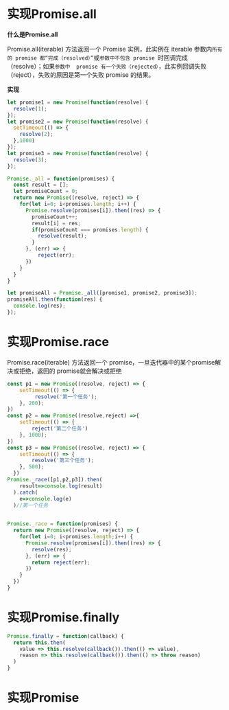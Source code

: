 <!--
 * @LastEditors: panda_liu
 * @LastEditTime: 2020-12-01 11:28:19
 * @FilePath: \undefinedc:\Users\23163\Desktop\web\Blog\JavaScript\Promise.md
 * @Description: add some description
-->
# 实现Promise.all

**什么是Promise.all**

Promise.all(iterable) 方法返回一个 Promise 实例，此实例在 iterable 参数内`所有的 promise 都“完成（resolved）”`或`参数中不包含 promise `时回调完成（resolve）；如果`参数中  promise 有一个失败（rejected）`，此实例回调失败（reject），失败的原因是第一个失败 promise 的结果。

**实现**

``` js
let promise1 = new Promise(function(resolve) {
  resolve(1);
});
let promise2 = new Promise(function(resolve) {
  setTimeout(() => {
    resolve(2);
  },1000)
});
let promise3 = new Promise(function(resolve) {
  resolve(3);
});

Promise._all = function(promises) {
  const result = [];
  let promiseCount = 0;
  return new Promise((resolve, reject) => {
    for(let i=0; i<promises.length; i++) {
      Promise.resolve(promises[i]).then((res) => {
        promiseCount++;
        result[i] = res;
        if(promiseCount === promises.length) {
          resolve(result);
        }
      }, (err) => {
          reject(err);
      })
    }
  }
}

let promiseAll = Promise._all([promise1, promise2, promise3]);
promiseAll.then(function(res) {
  console.log(res);
});
```

# 实现Promise.race

Promise.race(iterable) 方法返回一个 promise，一旦迭代器中的某个promise解决或拒绝，返回的 promise就会解决或拒绝

``` js
const p1 = new Promise((resolve, reject) => {
    setTimeout(() => {
         resolve('第一个任务');
    }, 200);
})
const p2 = new Promise((resolve,reject) =>{
    setTimeout(() => {
        reject('第二个任务')
    }, 1000);
})
const p3 = new Promise((resolve, reject) => {
    setTimeout(() => {
        resolve('第三个任务');    
    }, 500);
  })
Promise._race([p1,p2,p3]).then(
    result=>console.log(result)
  ).catch(
    e=>console.log(e)        
  )//第一个任务
  

Promise._race = function(promises) {
  return new Promise((resolve, reject) => {
    for(let i=0; i<promises.length;i++) {
      Promise.resolve(promises[i]).then((res) => {
        resolve(res);
      }, (err) => {
        return reject(err);
      })
    }
  })
}
```

# 实现Promise.finally

``` js
Promise.finally = function(callback) {
  return this.then(
  	value => this.resolve(callback()).then(() => value),
    reason => this.resolve(callback()).then(() => throw reason)
  )
}
```

# 实现Promise
``` js

```
